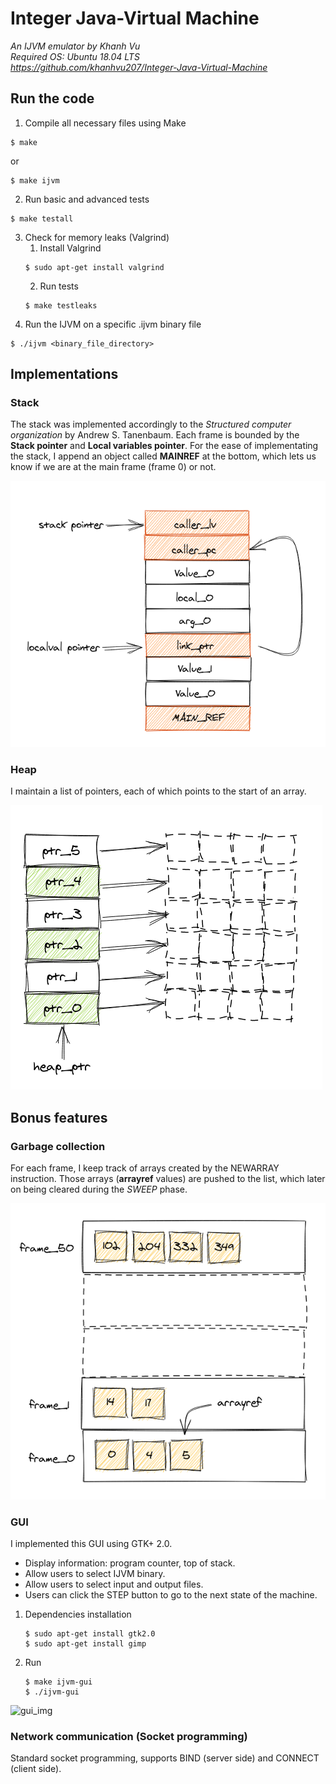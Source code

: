 # Integer Java-Virtual Machine
*An IJVM emulator by Khanh Vu  
Required OS: Ubuntu 18.04 LTS  
https://github.com/khanhvu207/Integer-Java-Virtual-Machine*

## Run the code

1. Compile all necessary files using Make
  ```
  $ make
  ```
or
  ```
  $ make ijvm
  ```
2. Run basic and advanced tests
  ```
  $ make testall
  ```
3. Check for memory leaks (Valgrind)  
    1. Install Valgrind
    ```
    $ sudo apt-get install valgrind
    ```  
    2. Run tests
    ```
    $ make testleaks
    ```
4. Run the IJVM on a specific .ijvm binary file
```
$ ./ijvm <binary_file_directory>
```
## Implementations
### Stack
The stack was implemented accordingly to the *Structured computer organization* by Andrew S. Tanenbaum. Each frame is bounded by the **Stack pointer** and **Local variables pointer**. For the ease of implementating the stack, I append an object called **MAINREF** at the bottom, which lets us know if we are at the main frame (frame 0) or not.  

![stack_img](https://github.com/khanhvu207/Integer-Java-Virtual-Machine/blob/master/img/stack.png)

### Heap
I maintain a list of pointers, each of which points to the start of an array.

![heap_img](https://github.com/khanhvu207/Integer-Java-Virtual-Machine/blob/master/img/heap.png)

## Bonus features
### Garbage collection
For each frame, I keep track of arrays created by the NEWARRAY instruction. Those arrays (**arrayref** values) are pushed to the list, which later on being cleared during the *SWEEP* phase. 

![gc_img](https://github.com/khanhvu207/Integer-Java-Virtual-Machine/blob/master/img/gc.png)

### GUI
I implemented this GUI using GTK+ 2.0.
* Display information: program counter, top of stack.  
* Allow users to select IJVM binary.  
* Allow users to select input and output files.  
* Users can click the STEP button to go to the next state of the machine.

1. Dependencies installation
   ```
   $ sudo apt-get install gtk2.0
   $ sudo apt-get install gimp
   ```
2. Run
   ```
   $ make ijvm-gui
   $ ./ijvm-gui
   
![gui_img](https://github.com/khanhvu207/Integer-Java-Virtual-Machine/blob/master/img/gui.png)

### Network communication (Socket programming)
Standard socket programming, supports BIND (server side) and CONNECT (client side).
